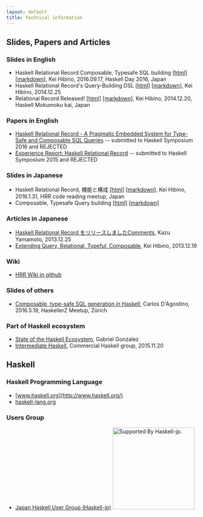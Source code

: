 ```yaml
---
layout: default
title: Technical information
---
```


## Slides, Papers and Articles

### Slides in English

- Haskell Relational Record Composable, Typesafe SQL building [[html]](https://htmlpreview.github.io/?https://github.com/khibino/haskell-relational-record/blob/master/doc/slide/Haskell-Day-201609/HRR.html) [[markdown]](https://github.com/khibino/haskell-relational-record/blob/master/doc/slide/Haskell-Day-201609/HRR.md), Kei Hibino, 2016.09.17, Haskell Day 2016, Japan
- Haskell Relational Record's Query-Building DSL [[html]](https://htmlpreview.github.io/?https://github.com/khibino/haskell-relational-record/blob/master/doc/slide/tsukuba-201412/DSL.html) [[markdown]](https://github.com/khibino/haskell-relational-record/blob/master/doc/slide/tsukuba-201412/DSL.md), Kei Hibino, 2014.12.25
- Relational Record Released! [[html]](https://htmlpreview.github.io/?https://github.com/khibino/haskell-relational-record/blob/master/doc/slide/haskell-hackathon-201412/HRR.html) [[markdown]](https://github.com/khibino/haskell-relational-record/blob/master/doc/slide/haskell-hackathon-201412/HRR.md), Kei Hibino, 2014.12.20, Haskell Mokumoku kai, Japan

### Papers in English

- [Haskell Relational Record - A Pragmatic Embedded System for Type-Safe and Composable SQL Queries](pdf/hrr-haskell-sympo2016-rejected.pdf) -- submitted to Haskell Symposium 2016 and REJECTED
- [Experience Report: Haskell Relational Record](pdf/hrr-haskell-sympo2015-rejected.pdf) -- submitted to Haskell Symposium 2015 and REJECTED

### Slides in Japanese

- Haskell Relational Record, 機能と構成 [[html]](https://htmlpreview.github.io/?https://github.com/khibino/haskell-relational-record/blob/master/doc/slide/code-reading-201601/SourceTreeJ.html) [[markdown]](https://github.com/khibino/haskell-relational-record/blob/master/doc/slide/code-reading-201601/SourceTreeJ.md), Kei Hibino, 2016.1.31, HRR code reading meetup, Japan
- Composable, Typesafe Query building [[html]](https://htmlpreview.github.io/?https://github.com/khibino/haskell-relational-record/blob/master/doc/slide/PostgreSQL-Unconference-201512/Query.html) [[markdown]](https://github.com/khibino/haskell-relational-record/blob/master/doc/slide/PostgreSQL-Unconference-201512/Query.md)

### Articles in Japanese

- [Haskell Relational Record をリリースしましたComments](http://d.hatena.ne.jp/kazu-yamamoto/20141225/1419490692), Kazu Yamamoto, 2013.12.25
- [Extending Query, Relational, Typeful, Composable](http://khibino.hatenadiary.jp/entry/20131219/1387423818), Kei Hibino, 2013.12.19

### Wiki

- [HRR Wiki in github](https://github.com/khibino/haskell-relational-record/wiki)

### Slides of others

- [Composable, type-safe SQL generation in Haskell](https://github.com/charlydagos/haskell-sql-edsl-demo/blob/master/slides/presentation.md), Carlos D'Agostino, 2016.5.19, HaskellerZ Meetup, Zürich

### Part of Haskell ecosystem

- [State of the Haskell Ecosystem](https://github.com/Gabriel439/post-rfc/blob/master/sotu.md#databases-and-data-stores), Gabriel Gonzalez
- [Intermediate Haskell](https://www.schoolofhaskell.com/user/commercial/outline/intermediate-haskell), Commercial Haskell group, 2015.11.20

## Haskell

### Haskell Programming Language

- [www.haskell.org](http://www.haskell.org/)
- [haskell-lang.org](http://haskell-lang.org/)

### Users Group

- [Japan Haskell User Group (Haskell-jp)](https://haskell.jp) [<img width="216" src="https://haskell.jp/img/supported-by-haskell-jp.svg" alt="Supported By Haskell-jp.">](https://haskell.jp/blog/posts/links.html#khibino.github.io/haskell-relational-record)
